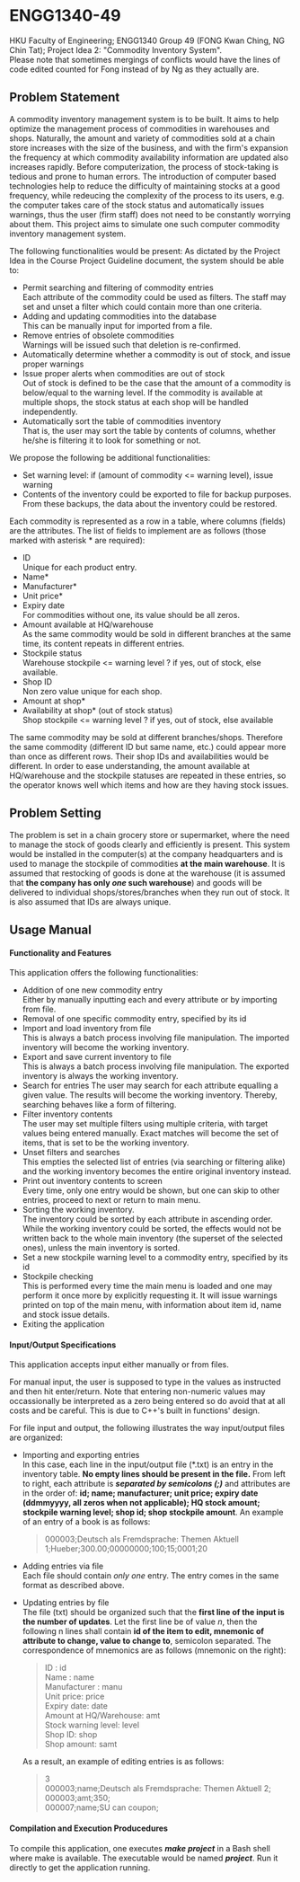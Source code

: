 # ENGG1340-49
 HKU Faculty of Engineering; ENGG1340 Group 49 (FONG Kwan Ching, NG Chin Tat); Project Idea 2: "Commodity Inventory System".  
 Please note that sometimes mergings of conflicts would have the lines of code edited counted for Fong instead of by Ng as they actually are.  
 
 ## Problem Statement
 A commodity inventory management system is to be built. It aims to help optimize the management process of commodities in warehouses and shops. Naturally, the amount and variety of commodities sold at a chain store increases with the size of the business, and with the firm's expansion the frequency at which commodity availability information are updated also increases rapidly. Before computerization, the process of stock-taking is tedious and prone to human errors. The introduction of computer based technologies help to reduce the difficulty of maintaining stocks at a good frequency, while redeucing the complexity of the process to its users, e.g. the computer takes care of the stock status and automatically issues warnings, thus the user (firm staff) does not need to be constantly worrying about them. This project aims to simulate one such computer commodity inventory management system.
 
 The following functionalities would be present:
 As dictated by the Project Idea in the Course Project Guideline document, the system should be able to:
 * Permit searching and filtering of commodity entries  
   Each attribute of the commodity could be used as filters. The staff may set and unset a filter which could contain more than one criteria.
 * Adding and updating commodities into the database  
   This can be manually input for imported from a file.
 * Remove entries of obsolete commodities  
   Warnings will be issued such that deletion is re-confirmed.
 * Automatically determine whether a commodity is out of stock, and issue proper warnings
 * Issue proper alerts when commodities are out of stock  
   Out of stock is defined to be the case that the amount of a commodity is below/equal to the warning level. If the commodity is available at multiple shops, the stock status at each shop will be handled independently.
 * Automatically sort the table of commodities inventory  
   That is, the user may sort the table by contents of columns, whether he/she is filtering it to look for something or not.
 
 We propose the following be additional functionalities:
 * Set warning level: if (amount of commodity <= warning level), issue warning
 * Contents of the inventory could be exported to file for backup purposes.  
   From these backups, the data about the inventory could be restored.
 
 Each commodity is represented as a row in a table, where columns (fields) are the attributes. The list of fields to implement are as follows (those marked with asterisk * are required):
 - ID                       
   Unique for each product entry.
 - Name*
 - Manufacturer*
 - Unit price*
 - Expiry date                       
   For commodities without one, its value should be all zeros.
 - Amount available at HQ/warehouse  
   As the same commodity would be sold in different branches at the same time, its content repeats in different entries.
 - Stockpile status                  
   Warehouse stockpile <= warning level ? if yes, out of stock, else available.
 - Shop ID                           
   Non zero value unique for each shop.
 - Amount at shop*                    
 - Availability at shop* (out of stock status)         
   Shop stockpile <= warning level ? if yes, out of stock, else available
 
 The same commodity may be sold at different branches/shops. Therefore the same commodity (different ID but same name, etc.) could appear more than once as different rows. Their shop IDs and availabilities would be different. In order to ease understanding, the amount available at HQ/warehouse and the stockpile statuses are repeated in these entries, so the operator knows well which items and how are they having stock issues.
 
 ## Problem Setting
 The problem is set in a chain grocery store or supermarket, where the need to manage the stock of goods clearly and efficiently is present. This system would be installed in the computer(s) at the company headquarters and is used to manage the stockpile of commodities **at the main warehouse**. It is assumed that restocking of goods is done at the warehouse (it is assumed that **the company has only _one_ such warehouse**) and goods will be delivered to individual shops/stores/branches when they run out of stock. It is also assumed that IDs are always unique.
 
 ## Usage Manual
 #### Functionality and Features
   This application offers the following functionalities:  
   * Addition of one new commodity entry  
     Either by manually inputting each and every attribute or by importing from file.  
   * Removal of one specific commodity entry, specified by its id  
   * Import and load inventory from file  
     This is always a batch process involving file manipulation. The imported inventory will become the working inventory.  
   * Export and save current inventory to file  
     This is always a batch process involving file manipulation. The exported inventory is always the working inventory.
   * Search for entries 
     The user may search for each attribute equalling a given value. The results will become the working inventory. Thereby, searching behaves like a form of filtering.  
   * Filter inventory contents  
     The user may set multiple filters using multiple criteria, with target values being entered manually. Exact matches will become the set of items, that is set to be the working inventory.  
   * Unset filters and searches  
     This empties the selected list of entries (via searching or filtering alike) and the working inventory becomes the entire original inventory instead.  
   * Print out inventory contents to screen  
     Every time, only one entry would be shown, but one can skip to other entries, proceed to next or return to main menu.  
   * Sorting the working inventory.  
     The inventory could be sorted by each attribute in ascending order. While the working inventory could be sorted, the effects would not be written back to the whole main inventory (the superset of the selected ones), unless the main inventory is sorted.  
   * Set a new stockpile warning level to a commodity entry, specified by its id  
   * Stockpile checking  
     This is performed every time the main menu is loaded and one may perform it once more by explicitly requesting it. It will issue warnings printed on top of the main menu, with information about item id, name and stock issue details.  
   * Exiting the application
 
 #### Input/Output Specifications
   This application accepts input either manually or from files.  
   
   For manual input, the user is supposed to type in the values as instructed and then hit enter/return. Note that entering non-numeric values may occassionally be interpreted as a zero being entered so do avoid that at all costs and be careful. This is due to C++'s built in functions' design.  
   
   For file input and output, the following illustrates the way input/output files are organized:
   * Importing and exporting entries  
     In this case, each line in the input/output file (\*.txt) is an entry in the inventory table. **No empty lines should be present in the file.** From left to right, each attribute is **_separated by semicolons (;)_** and attributes are in the order of: **id; name; manufacturer; unit price; expiry date (ddmmyyyy, all zeros when not applicable); HQ stock amount; stockpile warning level; shop id; shop stockpile amount**. An example of an entry of a book is as follows:  
     > 000003;Deutsch als Fremdsprache: Themen Aktuell 1;Hueber;300.00;00000000;100;15;0001;20  
   * Adding entries via file  
     Each file should contain *only one* entry. The entry comes in the same format as described above.  
   * Updating entries by file  
     The file (txt) should be organized such that the **first line of the input is the number of updates**. Let the first line be of value _n_, then the following n lines shall contain **id of the item to edit, mnemonic of attribute to change, value to change to**, semicolon separated. The correspondence of mnemonics are as follows (mnemonic on the right):  
     > ID : id  
     > Name : name  
     > Manufacturer : manu  
     > Unit price: price  
     > Expiry date: date  
     > Amount at HQ/Warehouse: amt  
     > Stock warning level: level  
     > Shop ID: shop  
     > Shop amount: samt  
     
     As a result, an example of editing entries is as follows:  
     > 3  
     > 000003;name;Deutsch als Fremdsprache: Themen Aktuell 2;  
     > 000003;amt;350;  
     > 000007;name;SU can coupon;  
 
 #### Compilation and Execution Producedures
  To compile this application, one executes **_make project_** in a Bash shell where make is available. The executable would be named **_project_**. Run it directly to get the application running.  

